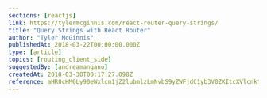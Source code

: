 ```yaml
---
sections: [reactjs]
link: https://tylermcginnis.com/react-router-query-strings/
title: "Query Strings with React Router"
author: "Tyler McGinnis"
publishedAt: 2018-03-22T00:00:00.000Z
type: [article]
topics: [routing_client_side]
suggestedBy: [andreamangano]
createdAt: 2018-03-30T00:17:27.098Z
reference: aHR0cHM6Ly90eWxlcm1jZ2lubmlzLmNvbS9yZWFjdC1yb3V0ZXItcXVlcnktc3RyaW5ncy8
---
```

